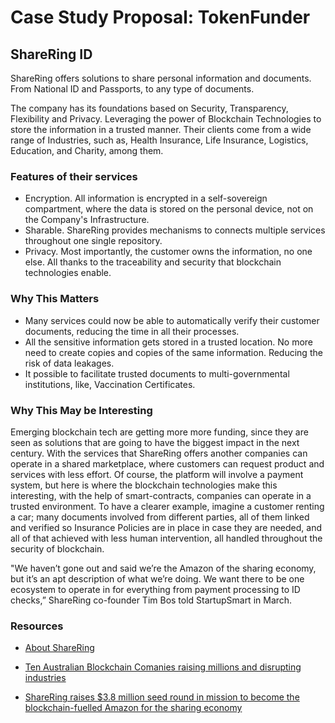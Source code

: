# Case Study Proposal: TokenFunder

## ShareRing ID

ShareRing offers solutions to share personal information and documents. From National ID and Passports, to any type of documents.

The company has its foundations based on Security, Transparency, Flexibility and Privacy. Leveraging the power of Blockchain Technologies to store the information in a trusted manner. Their clients come from a wide range of Industries, such as, Health Insurance, Life Insurance, Logistics, Education, and Charity, among them.

### Features of their services

- Encryption. All information is encrypted in a self-sovereign compartment, where the data is stored on the personal device, not on the Company's Infrastructure.
- Sharable. ShareRing provides mechanisms to connects multiple services throughout one single repository.
- Privacy. Most importantly, the customer owns the information, no one else. All thanks to the traceability and security that blockchain technologies enable.

### Why This Matters

- Many services could now be able to automatically verify their customer documents, reducing the time in all their processes.
- All the sensitive information gets stored in a trusted location. No more need to create copies and copies of the same information. Reducing the risk of data leakages.
- It possible to facilitate trusted documents to multi-governmental institutions, like, Vaccination Certificates.

### Why This May be Interesting

Emerging blockchain tech are getting more more funding, since they are seen as solutions that are going to have the biggest impact in the next century. With the services that ShareRing offers another companies can operate in a shared marketplace, where customers can request product and services with less effort. Of course, the platform will involve a payment system, but here is where the blockchain technologies make this interesting, with the help of smart-contracts, companies can operate in a trusted environment. To have a clearer example, imagine a customer renting a car; many documents involved from different parties, all of them linked and verified so Insurance Policies are in place in case they are needed, and all of that achieved with less human intervention, all handled throughout the security of blockchain.

"We haven’t gone out and said we’re the Amazon of the sharing economy, but it’s an apt description of what we’re doing. We want there to be one ecosystem to operate in for everything from payment processing to ID checks,” ShareRing co-founder Tim Bos told StartupSmart in March.

### Resources

* [About ShareRing](https://sharering.network/)

* [Ten Australian Blockchain Comanies raising millions and disrupting industries](https://www.smartcompany.com.au/startupsmart/news/ten-australian-blockchain-companies-raising-millions-and-disrupting-industries/)

* [ShareRing raises $3.8 million seed round in mission to become the blockchain-fuelled Amazon for the sharing economy](https://www.smartcompany.com.au/startupsmart/news/sharering-raises-3-8-million-seed-round-before-62-million-ico/)